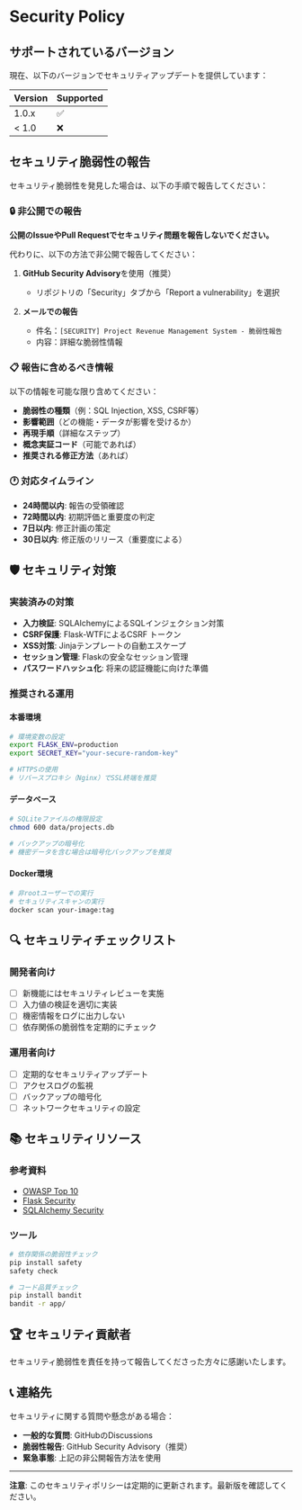 # Security Policy

## サポートされているバージョン

現在、以下のバージョンでセキュリティアップデートを提供しています：

| Version | Supported          |
| ------- | ------------------ |
| 1.0.x   | :white_check_mark: |
| < 1.0   | :x:                |

## セキュリティ脆弱性の報告

セキュリティ脆弱性を発見した場合は、以下の手順で報告してください：

### 🔒 非公開での報告

**公開のIssueやPull Requestでセキュリティ問題を報告しないでください。**

代わりに、以下の方法で非公開で報告してください：

1. **GitHub Security Advisory**を使用（推奨）
   - リポジトリの「Security」タブから「Report a vulnerability」を選択
   
2. **メールでの報告**
   - 件名：`[SECURITY] Project Revenue Management System - 脆弱性報告`
   - 内容：詳細な脆弱性情報

### 📋 報告に含めるべき情報

以下の情報を可能な限り含めてください：

- **脆弱性の種類**（例：SQL Injection, XSS, CSRF等）
- **影響範囲**（どの機能・データが影響を受けるか）
- **再現手順**（詳細なステップ）
- **概念実証コード**（可能であれば）
- **推奨される修正方法**（あれば）

### 🕐 対応タイムライン

- **24時間以内**: 報告の受領確認
- **72時間以内**: 初期評価と重要度の判定
- **7日以内**: 修正計画の策定
- **30日以内**: 修正版のリリース（重要度による）

## 🛡️ セキュリティ対策

### 実装済みの対策

- **入力検証**: SQLAlchemyによるSQLインジェクション対策
- **CSRF保護**: Flask-WTFによるCSRF トークン
- **XSS対策**: Jinjaテンプレートの自動エスケープ
- **セッション管理**: Flaskの安全なセッション管理
- **パスワードハッシュ化**: 将来の認証機能に向けた準備

### 推奨される運用

#### 本番環境
```bash
# 環境変数の設定
export FLASK_ENV=production
export SECRET_KEY="your-secure-random-key"

# HTTPSの使用
# リバースプロキシ（Nginx）でSSL終端を推奨
```

#### データベース
```bash
# SQLiteファイルの権限設定
chmod 600 data/projects.db

# バックアップの暗号化
# 機密データを含む場合は暗号化バックアップを推奨
```

#### Docker環境
```bash
# 非rootユーザーでの実行
# セキュリティスキャンの実行
docker scan your-image:tag
```

## 🔍 セキュリティチェックリスト

### 開発者向け

- [ ] 新機能にはセキュリティレビューを実施
- [ ] 入力値の検証を適切に実装
- [ ] 機密情報をログに出力しない
- [ ] 依存関係の脆弱性を定期的にチェック

### 運用者向け

- [ ] 定期的なセキュリティアップデート
- [ ] アクセスログの監視
- [ ] バックアップの暗号化
- [ ] ネットワークセキュリティの設定

## 📚 セキュリティリソース

### 参考資料
- [OWASP Top 10](https://owasp.org/www-project-top-ten/)
- [Flask Security](https://flask.palletsprojects.com/en/2.0.x/security/)
- [SQLAlchemy Security](https://docs.sqlalchemy.org/en/14/core/security.html)

### ツール
```bash
# 依存関係の脆弱性チェック
pip install safety
safety check

# コード品質チェック
pip install bandit
bandit -r app/
```

## 🏆 セキュリティ貢献者

セキュリティ脆弱性を責任を持って報告してくださった方々に感謝いたします。

<!-- 将来的に貢献者リストを追加 -->

## 📞 連絡先

セキュリティに関する質問や懸念がある場合：

- **一般的な質問**: GitHubのDiscussions
- **脆弱性報告**: GitHub Security Advisory（推奨）
- **緊急事態**: 上記の非公開報告方法を使用

---

**注意**: このセキュリティポリシーは定期的に更新されます。最新版を確認してください。